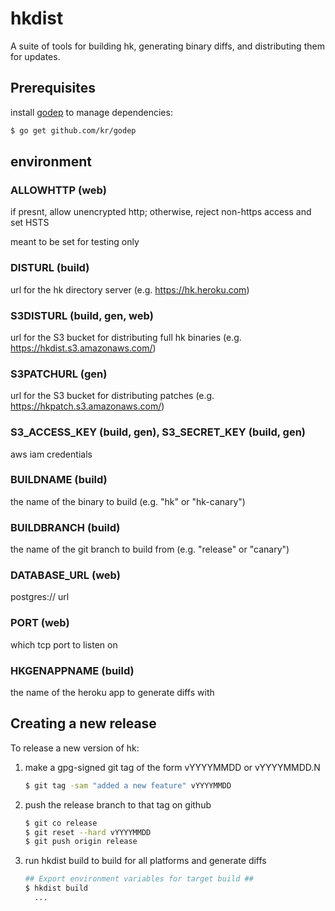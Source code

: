 # hkdist

A suite of tools for building hk, generating binary diffs, and distributing
them for updates.

## Prerequisites

install [godep](https://github.com/kr/godep) to manage dependencies:

```bash
$ go get github.com/kr/godep
```

## environment

### ALLOWHTTP (web)

if presnt, allow unencrypted http; otherwise, reject
non-https access and set HSTS

meant to be set for testing only

### DISTURL (build)

url for the hk directory server (e.g. https://hk.heroku.com)

### S3DISTURL (build, gen, web)

url for the S3 bucket for distributing full hk binaries (e.g. https://hkdist.s3.amazonaws.com/)

### S3PATCHURL (gen)

url for the S3 bucket for distributing patches
(e.g. https://hkpatch.s3.amazonaws.com/)

### S3_ACCESS_KEY (build, gen), S3_SECRET_KEY (build, gen)

aws iam credentials

### BUILDNAME (build)

the name of the binary to build (e.g. "hk" or "hk-canary")

### BUILDBRANCH (build)

the name of the git branch to build from (e.g. "release" or "canary")

### DATABASE_URL (web)

postgres:// url

### PORT (web)

which tcp port to listen on

### HKGENAPPNAME (build)

the name of the heroku app to generate diffs with

## Creating a new release

To release a new version of hk:

1. make a gpg-signed git tag of the form vYYYYMMDD or vYYYYMMDD.N

    ```bash
    $ git tag -sam "added a new feature" vYYYYMMDD
    ```

2. push the release branch to that tag on github

    ```bash
    $ git co release
    $ git reset --hard vYYYYMMDD
    $ git push origin release
    ```

3. run hkdist build to build for all platforms and generate diffs

    ```bash
    ## Export environment variables for target build ##
    $ hkdist build
      ...
    ```
